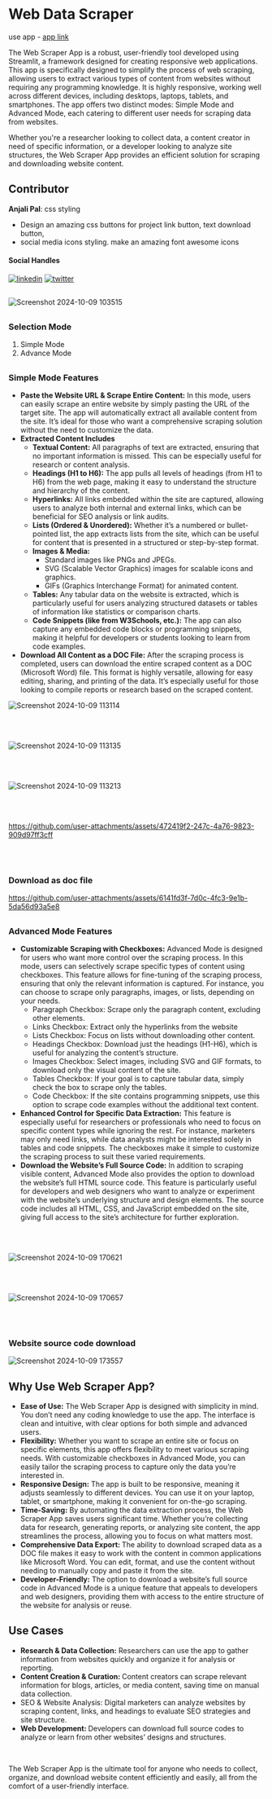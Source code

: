 
# Web Data Scraper

use app - [app link](https://web-data-scraper-ou-minor-project.streamlit.app/)

The Web Scraper App is a robust, user-friendly tool developed using Streamlit, a framework designed for creating responsive web applications. This app is specifically designed to simplify the process of web scraping, allowing users to extract various types of content from websites without requiring any programming knowledge. It is highly responsive, working well across different devices, including desktops, laptops, tablets, and smartphones. The app offers two distinct modes: Simple Mode and Advanced Mode, each catering to different user needs for scraping data from websites.

Whether you're a researcher looking to collect data, a content creator in need of specific information, or a developer looking to analyze site structures, the Web Scraper App provides an efficient solution for scraping and downloading website content.

##

<h2>Contributor</h2>

**Anjali Pal**: css styling
- Design an amazing css buttons for project link button, text download button,
-  social media icons styling. make an amazing font awesome icons

<h4>Social Handles</h4>

[![linkedin](https://img.shields.io/badge/linkedin-0A66C2?style=for-the-badge&logo=linkedin&logoColor=white)](https://www.linkedin.com/in/anjali-pal-51742a256/) [![twitter](https://img.shields.io/badge/twitter-1DA1F2?style=for-the-badge&logo=twitter&logoColor=white)](https://github.com/anjalipal659)


##

![Screenshot 2024-10-09 103515](https://github.com/user-attachments/assets/fcee3a93-652f-4512-82ba-7ac40ab47423)

##

<h3><b>Selection Mode</b></h3>
    <ol>
        <li>Simple Mode</li>
        <li>Advance Mode</li>
    </ol>
    
##

<h3><b>Simple Mode Features</b></h3>

<ul>
  <li><b>Paste the Website URL & Scrape Entire Content:</b> In this mode, users can easily scrape an entire website by simply pasting the URL of the target site. The app will automatically extract all available content from the site. It’s ideal for those who want a comprehensive scraping solution without the need to customize the data.</li>

  <li>
    <b>Extracted Content Includes</b>
        <ul>
          <li><b>Textual Content:</b> All paragraphs of text are extracted, ensuring that no important information is missed. This can be especially useful for research or content analysis.</li>
          <li><b>Headings (H1 to H6):</b> The app pulls all levels of headings (from H1 to H6) from the web page, making it easy to understand the structure and hierarchy of the content.</li>
          <li><b>Hyperlinks:</b> All links embedded within the site are captured, allowing users to analyze both internal and external links, which can be beneficial for SEO analysis or link audits.</li>
          <li><b>Lists (Ordered & Unordered):</b> Whether it’s a numbered or bullet-pointed list, the app extracts lists from the site, which can be useful for content that is presented in a structured or step-by-step format.</li>
          <li><b>Images & Media:</b>
              <ul>
                  <li>Standard images like PNGs and JPEGs.</li>
                  <li>SVG (Scalable Vector Graphics) images for scalable icons and graphics.</li>
                  <li>GIFs (Graphics Interchange Format) for animated content.</li>
              </ul>
          </li>
         <li><b>Tables:</b> Any tabular data on the website is extracted, which is particularly useful for users analyzing structured datasets or tables of information like statistics or comparison charts.</li>
        <li><b>Code Snippets (like from W3Schools, etc.):</b> The app can also capture any embedded code blocks or programming snippets, making it helpful for developers or students looking to learn from code examples.</li>
        </ul>
  </li>
  <li><b>Download All Content as a DOC File:</b> After the scraping process is completed, users can download the entire scraped content as a DOC (Microsoft Word) file. This format is highly versatile, allowing for easy editing, sharing, and printing of the data. It’s especially useful for those looking to compile reports or research based on the scraped content.</li>
</ul>

![Screenshot 2024-10-09 113114](https://github.com/user-attachments/assets/c03903ba-a238-4952-b61b-b1653bda3743)

<br>
<br>

![Screenshot 2024-10-09 113135](https://github.com/user-attachments/assets/4fae700e-7213-4de7-98c6-4d8e4ab2305e)

<br>
<br>

![Screenshot 2024-10-09 113213](https://github.com/user-attachments/assets/5803efce-186e-4b77-90a6-4fa16d95b741)


<br>
<br>


https://github.com/user-attachments/assets/472419f2-247c-4a76-9823-909d97ff3cff


<br>
<br>

<h3>Download as doc file</h3>





https://github.com/user-attachments/assets/6141fd3f-7d0c-4fc3-9e1b-5da56d93a5e8

##

<h3><b>Advanced Mode Features</b></h3>


<ul>
    <li><b>Customizable Scraping with Checkboxes:</b> Advanced Mode is designed for users who want more control over the scraping process. In this mode, users can selectively scrape specific types of content using checkboxes. This feature allows for fine-tuning of the scraping process, ensuring that only the relevant information is captured. For instance, you can choose to scrape only paragraphs, images, or lists, depending on your needs.
        <ul>
            <li>Paragraph Checkbox: Scrape only the paragraph content, excluding other elements.</li>
            <li>Links Checkbox: Extract only the hyperlinks from the website</li>
            <li>Lists Checkbox: Focus on lists without downloading other content.</li>
            <li>Headings Checkbox: Download just the headings (H1-H6), which is useful for analyzing the content’s structure.</li>
            <li>Images Checkbox: Select images, including SVG and GIF formats, to download only the visual content of the site.</li>
            <li>Tables Checkbox: If your goal is to capture tabular data, simply check the box to scrape only the tables.</li>
            <li>Code Checkbox: If the site contains programming snippets, use this option to scrape code examples without the additional text content.</li>
        </ul>
    </li>
    <li><b>Enhanced Control for Specific Data Extraction:</b> This feature is especially useful for researchers or professionals who need to focus on specific content types while ignoring the rest. For instance, marketers may only need links, while data analysts might be interested solely in tables and code snippets. The checkboxes make it simple to customize the scraping process to suit these varied requirements.</li>
    <li><b>Download the Website’s Full Source Code:</b> In addition to scraping visible content, Advanced Mode also provides the option to download the website’s full HTML source code. This feature is particularly useful for developers and web designers who want to analyze or experiment with the website’s underlying structure and design elements. The source code includes all HTML, CSS, and JavaScript embedded on the site, giving full access to the site’s architecture for further exploration.</li>
</ul>



<br>
<br>


![Screenshot 2024-10-09 170621](https://github.com/user-attachments/assets/7a4890b2-a31e-464b-9398-1d47092a12b7)

<br>
<br>


![Screenshot 2024-10-09 170657](https://github.com/user-attachments/assets/0f70f3ce-d40a-4eb6-82f3-391ffb09d120)

<br>
<br>

<h3>Website source code download</h3>

![Screenshot 2024-10-09 173557](https://github.com/user-attachments/assets/c039731d-9120-4d04-a232-c1662e5df039)


##

<h2>Why Use Web Scraper App?</h2>
<ul>
    <li><b>Ease of Use:</b> The Web Scraper App is designed with simplicity in mind. You don’t need any coding knowledge to use the app. The interface is clean and intuitive, with clear options for both simple and advanced users.</li>
    <li><b>Flexibility:</b> Whether you want to scrape an entire site or focus on specific elements, this app offers flexibility to meet various scraping needs. With customizable checkboxes in Advanced Mode, you can easily tailor the scraping process to capture only the data you’re interested in.</li>
    <li><b>Responsive Design:</b> The app is built to be responsive, meaning it adjusts seamlessly to different devices. You can use it on your laptop, tablet, or smartphone, making it convenient for on-the-go scraping.</li>
    <li><b>Time-Saving:</b> By automating the data extraction process, the Web Scraper App saves users significant time. Whether you’re collecting data for research, generating reports, or analyzing site content, the app streamlines the process, allowing you to focus on what matters most.</li>
    <li><b>Comprehensive Data Export: </b>The ability to download scraped data as a DOC file makes it easy to work with the content in common applications like Microsoft Word. You can edit, format, and use the content without needing to manually copy and paste it from the site.</li>
    <li><b>Developer-Friendly:</b> The option to download a website’s full source code in Advanced Mode is a unique feature that appeals to developers and web designers, providing them with access to the entire structure of the website for analysis or reuse.</li>
</ul>

##

<h2>Use Cases</h2>

<ul>
    <li><b>Research & Data Collection:</b> Researchers can use the app to gather information from websites quickly and organize it for analysis or reporting.</li>
    <li><b>Content Creation & Curation: </b>Content creators can scrape relevant information for blogs, articles, or media content, saving time on manual data collection.</li>
    <li>SEO & Website Analysis: Digital marketers can analyze websites by scraping content, links, and headings to evaluate SEO strategies and site structure.</li>
    <li><b>Web Development: </b>Developers can download full source codes to analyze or learn from other websites’ designs and structures.</li>
</ul>

<br>

<p>The Web Scraper App is the ultimate tool for anyone who needs to collect, organize, and download website content efficiently and easily, all from the comfort of a user-friendly interface.
</p>



